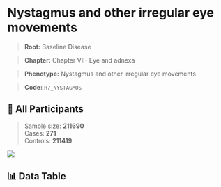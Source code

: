 # Nystagmus and other irregular eye movements

> **Root:** Baseline Disease  

> **Chapter:** Chapter VII- Eye and adnexa  

> **Phenotype:** Nystagmus and other irregular eye movements  

> **Code:** `H7_NYSTAGMUS`

## 🧪 All Participants  
> Sample size: **211690**  
> Cases: **271**  
> Controls: **211419**
<img src="/Sensitive/Figures/ALL/Incidence/H7_NYSTAGMUS.png"/>

## 📊 Data Table
<CsvTableMRF src="/Sensitive/Data/ALL/Incidence/COX_H7_NYSTAGMUS.csv"/>

